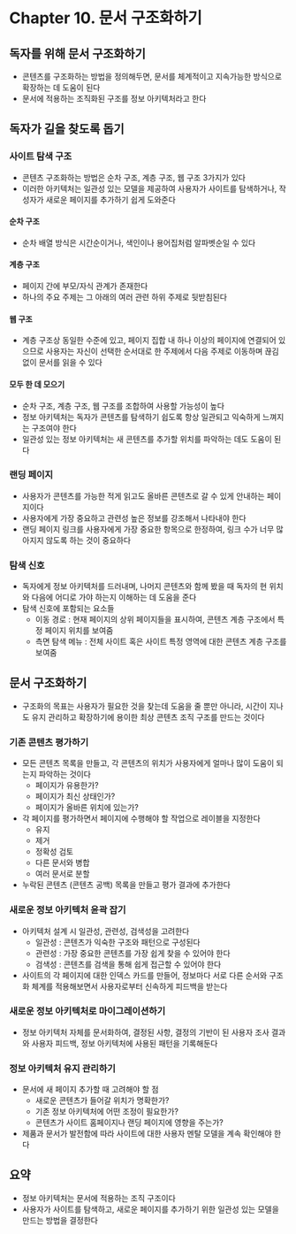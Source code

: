 # Chapter 10. 문서 구조화하기
## 독자를 위해 문서 구조화하기
- 콘텐츠를 구조화하는 방법을 정의해두면, 문서를 체계적이고 지속가능한 방식으로 확장하는 데 도움이 된다
- 문서에 적용하는 조직화된 구조를 정보 아키텍처라고 한다

## 독자가 길을 찾도록 돕기
### 사이트 탐색 구조
- 콘텐츠 구조화하는 방법은 순차 구조, 계층 구조, 웹 구조 3가지가 있다
- 이러한 아키텍처는 일관성 있는 모델을 제공하여 사용자가 사이트를 탐색하거나, 작성자가 새로운 페이지를 추가하기 쉽게 도와준다

#### 순차 구조
- 순차 배열 방식은 시간순이거나, 색인이나 용어집처럼 알파벳순일 수 있다

#### 계층 구조
- 페이지 간에 부모/자식 관계가 존재한다
- 하나의 주요 주제는 그 아래의 여러 관련 하위 주제로 뒷받침된다

#### 웹 구조
- 계층 구조상 동일한 수준에 있고, 페이지 집합 내 하나 이상의 페이지에 연결되어 있으므로 사용자는 자신이 선택한 순서대로 한 주제에서 다음 주제로 이동하며 끊김 없이 문서를 읽을 수 있다

#### 모두 한 데 모으기
- 순차 구조, 계층 구조, 웹 구조를 조합하여 사용할 가능성이 높다
- 정보 아키텍처는 독자가 콘텐츠를 탐색하기 쉽도록 항상 일관되고 익숙하게 느껴지는 구조여야 한다
- 일관성 있는 정보 아키텍처는 새 콘텐츠를 추가할 위치를 파악하는 데도 도움이 된다

### 랜딩 페이지
- 사용자가 콘텐츠를 가능한 적게 읽고도 올바른 콘텐츠로 갈 수 있게 안내하는 페이지이다
- 사용자에게 가장 중요하고 관련성 높은 정보를 강조해서 나타내야 한다
- 랜딩 페이지 링크를 사용자에게 가장 중요한 항목으로 한정하여, 링크 수가 너무 많아지지 않도록 하는 것이 중요하다

### 탐색 신호
- 독자에게 정보 아키텍처를 드러내며, 나머지 콘텐츠와 함께 봤을 때 독자의 현 위치와 다음에 어디로 가야 하는지 이해하는 데 도움을 준다
- 탐색 신호에 포함되는 요소들
  - 이동 경로 : 현재 페이지의 상위 페이지들을 표시하여, 콘텐츠 계층 구조에서 특정 페이지 위치를 보여줌
  - 측면 탐색 메뉴 : 전체 사이트 혹은 사이트 특정 영역에 대한 콘텐츠 계층 구조를 보여줌

## 문서 구조화하기
- 구조화의 목표는 사용자가 필요한 것을 찾는데 도움을 줄 뿐만 아니라, 시간이 지나도 유지 관리하고 확장하기에 용이한 최상 콘텐츠 조직 구조를 만드는 것이다

### 기존 콘텐츠 평가하기
- 모든 콘텐츠 목록을 만들고, 각 콘텐츠의 위치가 사용자에게 얼마나 많이 도움이 되는지 파악하는 것이다
  - 페이지가 유용한가?
  - 페이지가 최신 상태인가?
  - 페이지가 올바른 위치에 있는가?
- 각 페이지를 평가하면서 페이지에 수행해야 할 작업으로 레이블을 지정한다
  - 유지
  - 제거
  - 정확성 검토
  - 다른 문서와 병합
  - 여러 문서로 분할
- 누락된 콘텐츠 (콘텐츠 공백) 목록을 만들고 평가 결과에 추가한다

### 새로운 정보 아키텍처 윤곽 잡기
- 아키텍처 설계 시 일관성, 관련성, 검색성을 고려한다
  - 일관성 : 콘텐츠가 익숙한 구조와 패턴으로 구성된다
  - 관련성 : 가장 중요한 콘텐츠를 가장 쉽게 찾을 수 있어야 한다
  - 검색성 : 콘텐츠를 검색을 통해 쉽게 접근할 수 있어야 한다
- 사이트의 각 페이지에 대한 인덱스 카드를 만들어, 정보마다 서로 다른 순서와 구조화 체계를 적용해보면서 사용자로부터 신속하게 피드백을 받는다

### 새로운 정보 아키텍처로 마이그레이션하기
- 정보 아키텍처 자체를 문서화하여, 결정된 사항, 결정의 기반이 된 사용자 조사 결과와 사용자 피드백, 정보 아키텍처에 사용된 패턴을 기록해둔다

### 정보 아키텍처 유지 관리하기
- 문서에 새 페이지 추가할 때 고려해야 할 점
  - 새로운 콘텐츠가 들어갈 위치가 명확한가?
  - 기존 정보 아키텍처에 어떤 조정이 필요한가?
  - 콘텐츠가 사이트 홈페이지나 랜딩 페이지에 영향을 주는가?
- 제품과 문서가 발전함에 따라 사이트에 대한 사용자 멘탈 모델을 계속 확인해야 한다

## 요약
- 정보 아키텍처는 문서에 적용하는 조직 구조이다
- 사용자가 사이트를 탐색하고, 새로운 페이지를 추가하기 위한 일관성 있는 모델을 만드는 방법을 결정한다